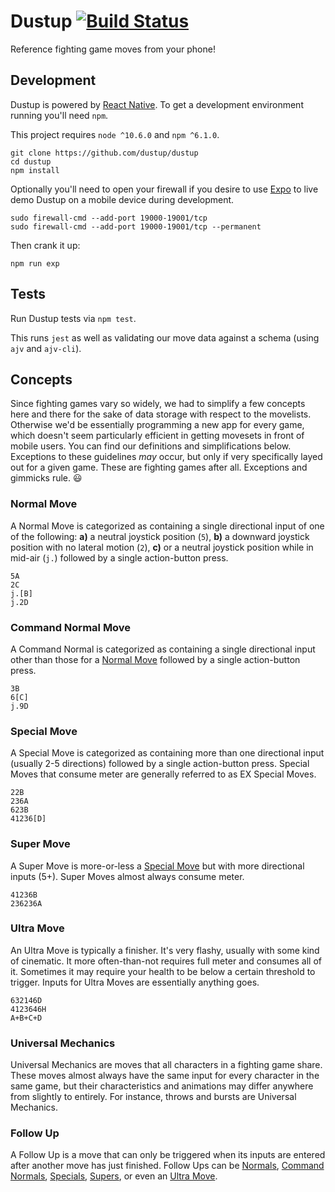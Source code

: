# Dustup [![Build Status](https://travis-ci.org/dustup/dustup.svg?branch=master)](https://travis-ci.org/dustup/dustup)

Reference fighting game moves from your phone!

## Development

Dustup is powered by [React Native](https://facebook.github.io/react-native/).
To get a development environment running you'll need `npm`.

This project requires `node ^10.6.0` and  `npm ^6.1.0`.

```
git clone https://github.com/dustup/dustup
cd dustup
npm install
```

Optionally you'll need to open your firewall if you desire to use [Expo](https://expo.io/) to live demo Dustup on a mobile device during development.

```
sudo firewall-cmd --add-port 19000-19001/tcp
sudo firewall-cmd --add-port 19000-19001/tcp --permanent
```

Then crank it up:

```
npm run exp
```

## Tests

Run Dustup tests via `npm test`.

This runs `jest` as well as validating our move data against a schema (using `ajv` and `ajv-cli`).

## Concepts

Since fighting games vary so widely, we had to simplify a few concepts here and there for the sake of data storage with respect to the movelists.
Otherwise we'd be essentially programming a new app for every game, which doesn't seem particularly efficient in getting movesets in front of mobile users.
You can find our definitions and simplifications below.
Exceptions to these guidelines *may* occur, but only if very specifically layed out for a given game.
These are fighting games after all.
Exceptions and gimmicks rule. :smiley:

### Normal Move

A Normal Move is categorized as containing a single directional input of one of the following: **a)** a neutral joystick position (`5`), **b)** a downward joystick position with no lateral motion (`2`), **c)** or a neutral joystick position while in mid-air (`j.`) followed by a single action-button press.

```
5A
2C
j.[B]
j.2D
```

### Command Normal Move

A Command Normal is categorized as containing a single directional input other than those for a [Normal Move](#normal-move) followed by a single action-button press.

```
3B
6[C]
j.9D
```

### Special Move

A Special Move is categorized as containing more than one directional input (usually 2-5 directions) followed by a single action-button press.
Special Moves that consume meter are generally referred to as EX Special Moves.

```
22B
236A
623B
41236[D]
```

### Super Move

A Super Move is more-or-less a [Special Move](#special-move) but with more directional inputs (5+).
Super Moves almost always consume meter.

```
41236B
236236A
```

### Ultra Move

An Ultra Move is typically a finisher.
It's very flashy, usually with some kind of cinematic.
It more often-than-not requires full meter and consumes all of it.
Sometimes it may require your health to be below a certain threshold to trigger.
Inputs for Ultra Moves are essentially anything goes.

```
632146D
4123646H
A+B+C+D
```

### Universal Mechanics

Universal Mechanics are moves that all characters in a fighting game share.
These moves almost always have the same input for every character in the same game, but their characteristics and animations may differ anywhere from slightly to entirely.
For instance, throws and bursts are Universal Mechanics.

### Follow Up

A Follow Up is a move that can only be triggered when its inputs are entered after another move has just finished.
Follow Ups can be [Normals](#normal-move), [Command Normals](#command-normal-move), [Specials](#special-move), [Supers](#super-move), or even an [Ultra Move](#ultra-move).
